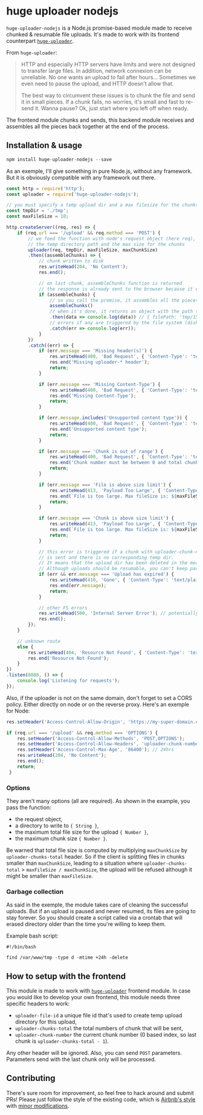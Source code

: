 # huge uploader nodejs

`huge-uploader-nodejs` is a Node.js promise-based module made to receive chunked & resumable file uploads. It's made to work with its frontend counterpart [`huge-uploader`](https://github.com/Buzut/huge-uploader).

From `huge-uploader`:
> HTTP and especially HTTP servers have limits and were not designed to transfer large files. In addition, network connexion can be unreliable. No one wants an upload to fail after hours… Sometimes we even need to pause the upload, and HTTP doesn't allow that.
>
> The best way to circumvent these issues is to chunk the file and send it in small pieces. If a chunk fails, no worries, it's small and fast to re-send it. Wanna pause? Ok, just start where you left off when ready.

The frontend module chunks and sends, this backend module receives and assembles all the pieces back together at the end of the process.

## Installation & usage

```javascript
npm install huge-uploader-nodejs --save
```

As an exemple, I'll give something in pure Node.js, without any framework. But it is obviously compatible with any framework out there.

```javascript
const http = require('http');
const uploader = require('huge-uploader-nodejs');

// you must specify a temp upload dir and a max filesize for the chunks
const tmpDir = './tmp';
const maxFileSize = 10;

http.createServer((req, res) => {
    if (req.url === '/upload' && req.method === 'POST') {
        // we feed the function with node's request object (here req),
        // the temp directory path and the max size for the chunks
        uploader(req, tmpDir, maxFileSize, maxChunkSize)
        .then((assembleChunks) => {
            // chunk written to disk
            res.writeHead(204, 'No Content');
            res.end();

            // on last chunk, assembleChunks function is returned
            // the response is already sent to the browser because it can take some time if the file is huge
            if (assembleChunks) {
                // so you call the promise, it assembles all the pieces together and cleans the temporary files
                assembleChunks()
                // when it's done, it returns an object with the path to the file and additional post parameters if any
                .then(data => console.log(data)) // { filePath: 'tmp/1528932277257', postParams: { email: 'upload@corp.com', name: 'Mr Smith' } }
                // errors if any are triggered by the file system (disk is full…)
                .catch(err => console.log(err));
            }
        })
        .catch((err) => {
            if (err.message === 'Missing header(s)') {
                res.writeHead(400, 'Bad Request', { 'Content-Type': 'text/plain' });
                res.end('Missing uploader-* header');
                return;
            }

            if (err.message === 'Missing Content-Type') {
                res.writeHead(400, 'Bad Request', { 'Content-Type': 'text/plain' });
                res.end('Missing Content-Type');
                return;
            }

            if (err.message.includes('Unsupported content type')) {
                res.writeHead(400, 'Bad Request', { 'Content-Type': 'text/plain' });
                res.end('Unsupported content type');
                return;
            }

            if (err.message === 'Chunk is out of range') {
                res.writeHead(400, 'Bad Request', { 'Content-Type': 'text/plain' });
                res.end('Chunk number must be between 0 and total chunks - 1 (0 indexed)');
                return;
            }

            if (err.message === 'File is above size limit') {
                res.writeHead(413, 'Payload Too Large', { 'Content-Type': 'text/plain' });
                res.end(`File is too large. Max fileSize is: ${maxFileSize}MB`);
                return;
            }

            if (err.message === 'Chunk is above size limit') {
                res.writeHead(413, 'Payload Too Large', { 'Content-Type': 'text/plain' });
                res.end(`File is too large. Max fileSize is: ${maxFileSize}MB`);
                return;
            }

			// this error is triggered if a chunk with uploader-chunk-number header != 0
            // is sent and there is no corresponding temp dir.
            // It means that the upload dir has been deleted in the meantime.
            // Although uploads should be resumable, you can't keep partial uploads for days on your server
            if (err && err.message === 'Upload has expired') {
                res.writeHead(410, 'Gone', { 'Content-Type': 'text/plain' });
                res.end(err.message);
                return;
            }

            // other FS errors
            res.writeHead(500, 'Internal Server Error'); // potentially saturated disk
            res.end();
        });
    }

    // unknown route
    else {
        res.writeHead(404, 'Resource Not Found', { 'Content-Type': 'text/plain' });
        res.end('Resource Not Found');
    }
})
.listen(8888, () => {
    console.log('Listening for requests');
});
```

Also, if the uploader is not on the same domain, don't forget to set a CORS policy. Either directly on node or on the reverse proxy. Here's an exemple for Node:

```javascript
res.setHeader('Access-Control-Allow-Origin', 'https://my-super-domain.com');

if (req.url === '/upload' && req.method === 'OPTIONS') {
    res.setHeader('Access-Control-Allow-Methods', 'POST,OPTIONS');
    res.setHeader('Access-Control-Allow-Headers', 'uploader-chunk-number,uploader-chunks-total,uploader-file-id');
    res.setHeader('Access-Control-Max-Age', '86400'); // 24hrs
    res.writeHead(204, 'No Content');
    res.end();
    return;
 }

```

### Options

They aren't many options (all are required). As shown in the example, you pass the function:
* the request object,
* a directory to write to `{ String }`,
* the maximum total file size for the upload `{ Number }`,
* the maximum chunk size `{ Number }`.

Be warned that total file size is computed by multiplying `maxChunkSize` by `uploader-chunks-total` header. So if the client is splitting files in chunks smaller than  `maxChunkSize`, leading to a situation where `uploader-chunks-total` > `maxFileSize / maxChunkSize`, the upload will be refused although it might be smaller than `maxFileSize`.

### Garbage collection

As said in the exemple, the module takes care of cleaning the successful uploads. But if an upload is paused and never resumed, its files are going to stay forever. So you should create a script called via a crontab that will erased directory older than the time you're willing to keep them.

Example bash script:
```shell
#!/bin/bash

find /var/www/tmp -type d -mtime +24h -delete
```

## How to setup with the frontend
This module is made to work with [`huge-uploader`](https://github.com/Buzut/huge-uploader) frontend module. In case you would like to develop your own frontend, this module needs three specific headers to work:

* `uploader-file-id` a unique file id that's used to create temp upload directory for this upload,
* `uploader-chunks-total` the total numbers of chunk that will be sent,
* `uploader-chunk-number` the current chunk number (0 based index, so last chunk is `uploader-chunks-total - 1`).

Any other header will be ignored. Also, you can send `POST` parameters. Parameters send with the last chunk only will be processed.

## Contributing

There's sure room for improvement, so feel free to hack around and submit PRs!
Please just follow the style of the existing code, which is [Airbnb's style](http://airbnb.io/javascript/) with [minor modifications](.eslintrc).
